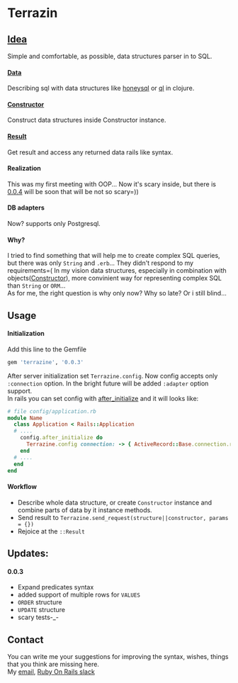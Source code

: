 # Terrazin

## [Idea](https://github.com/Aeonax/terrazine/wiki)
Simple and comfortable, as possible, data structures parser in to SQL.  

#### [Data](https://github.com/Aeonax/terrazine/wiki/Data-Structures)
Describing sql with data structures like [honeysql](https://github.com/jkk/honeysql) or [ql](https://github.com/niquola/ql) in clojure.  

#### [Constructor](https://github.com/Aeonax/terrazine/wiki/Constructor)
Construct data structures inside Constructor instance.

#### [Result](https://github.com/Aeonax/terrazine/wiki/Result)
Get result and access any returned data rails like syntax.

#### Realization
This was my first meeting with OOP... Now it's scary inside, but there is [0.0.4](https://github.com/Aeonax/terrazine/pull/2) will be soon that will be not so scary=))

#### DB adapters
Now? supports only Postgresql.

#### Why?
I tried to find something that will help me to create complex SQL queries, but there was only `String` and `.erb`... They didn't respond to my requirements=( In my vision data structures, especially in combination with objects([Constructor](https://github.com/Aeonax/terrazine/wiki/Constructor)), more convinient way for representing complex SQL than `String` or `ORM`...  
As for me, the right question is why only now? Why so late? Or i still blind...

## Usage
#### Initialization
Add this line to the Gemfile  
```ruby
gem 'terrazine', '0.0.3'
```  
After server initialization set `Terrazine.config`. Now config accepts only `:connection` option. In the bright future will be added `:adapter` option support.  
In rails you can set config with [after_initialize](https://apidock.com/rails/Rails/Configuration/after_initialize) and it will looks like:  

```ruby
# file config/application.rb
module Name
  class Application < Rails::Application
  # ....
    config.after_initialize do
      Terrazine.config connection: -> { ActiveRecord::Base.connection.raw_connection }
    end
  # ....
  end
end
```  
#### Workflow
- Describe whole data structure, or create `Constructor` instance and combine parts of data by it instance methods. 
- Send result to `Terrazine.send_request(structure||constructor, params = {})` 
- Rejoice at the `::Result`

## Updates:
#### 0.0.3
- Expand predicates syntax
- added support of multiple rows for `VALUES`
- `ORDER` structure
- `UPDATE` structure
- scary tests-\_-

## Contact
You can write me your suggestions for improving the syntax, wishes, things that you think are missing here.  
My [email](mailto:aeonax.liar@gmail.com), [Ruby On Rails slack](https://rubyonrails-link.slack.com/messages/D8W1WSRAP)
